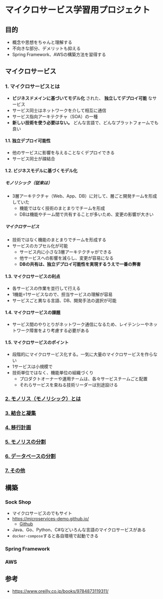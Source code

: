 # マイクロサービス学習用プロジェクト

## 目的

* 概念や思想をちゃんと理解する
* 不向きな部分、デメリットも抑える
* Spring Framework、AWSの構築方法を習得する

## マイクロサービス

### 1. マイクロサービスとは

* **ビジネスドメインに基づいてモデル化** された、 **独立してデプロイ可能** なサービス
* サービス同士はネットワークを介して相互に通信
* サービス指向アーキテクチャ（SOA）の一種
* **新しい技術を使う必要はない。** どんな言語で、どんなプラットフォームでも良い

#### 1.1. 独立デプロイ可能性

* 他のサービスに影響を与えることなくデプロイできる
* サービス同士が疎結合

#### 1.2. ビジネスモデルに基づくモデル化

##### モノリシック（従来は）

* 3層アーキテクチャ（Web、App、DB）に対して、層ごと開発チームを形成していた
    * 機能ではなく技術のまとまりでチームを形成
    * DBは機能やチーム間で共有することが多いため、変更の影響が大きい

##### マイクロサービス

* 技術ではなく機能のまとまりでチームを形成する
* サービスのカプセル化が可能
    * サービス内に小さな3層アーキテクチャができる   
    * 他サービスへの影響を減らし、変更が容易になる
    * **DBの共有は、独立デプロイ可能性を実現するうえで一番の弊害**

#### 1.3. マイクロサービスの利点

* 各サービスの作業を並行して行える
* 1機能=1サービスなので、担当サービスの理解が容易
* サービスごと異なる言語、DB、開発手法の選択が可能

#### 1.4. マイクロサービスの課題

* サービス間のやりとりがネットワーク通信になるため、レイテンシーやネットワーク障害をより考慮する必要がある

#### 1.5. マイクロサービスのポイント

* 段階的にマイクロサービス化する。一気に大量のマイクロサービスを作らない
* 1サービスは小規模で
* 技術単位ではなく、機能単位の組織づくり
    * プロダクトオーナーや運用チームは、各々サービスチームごと配置
    * それらサービスを束ねる技術リーダーは別途設ける

### [2. モノリス（モノリシック）とは](doc/2.monolithic.md)

### [3. 結合と凝集](doc/3.coupling_cohesion.md)

### [4. 移行計画](doc/4.migration_plan.md)

### [5. モノリスの分割](doc/5.monolithic_division.md)

### [6. データベースの分割](doc/6.database_division.md)

### [7. その他](doc/7.others.md)

## 構築

### Sock Shop

* マイクロサービスのでもサイト
* https://microservices-demo.github.io/
    * [Github](https://github.com/microservices-demo)
* Java、Go、Python、C#などいろんな言語のマイクロサービスがある
* `docker-compose`すると各自環境で起動できる

### Spring Framework

### AWS

## 参考

* https://www.oreilly.co.jp/books/9784873119311/

